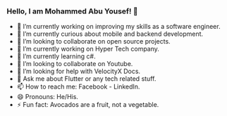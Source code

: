 ### Hello, I am Mohammed Abu Yousef! 👋

- 🔭 I’m currently working on improving my skills as a software engineer.
- 🌱 I’m currently curious about mobile and backend development.
- 👯 I’m looking to collaborate on open source projects.
- 🔭 I’m currently working on Hyper Tech company.
- 🌱 I’m currently learning c#.
- 👯 I’m looking to collaborate on Youtube.
- 🤔 I’m looking for help with VelocityX Docs.
- 💬 Ask me about Flutter or any tech related stuff.
- 📫 How to reach me: Facebook - LinkedIn.
- 😄 Pronouns: He/His.
- ⚡ Fun fact: Avocados are a fruit, not a vegetable.
